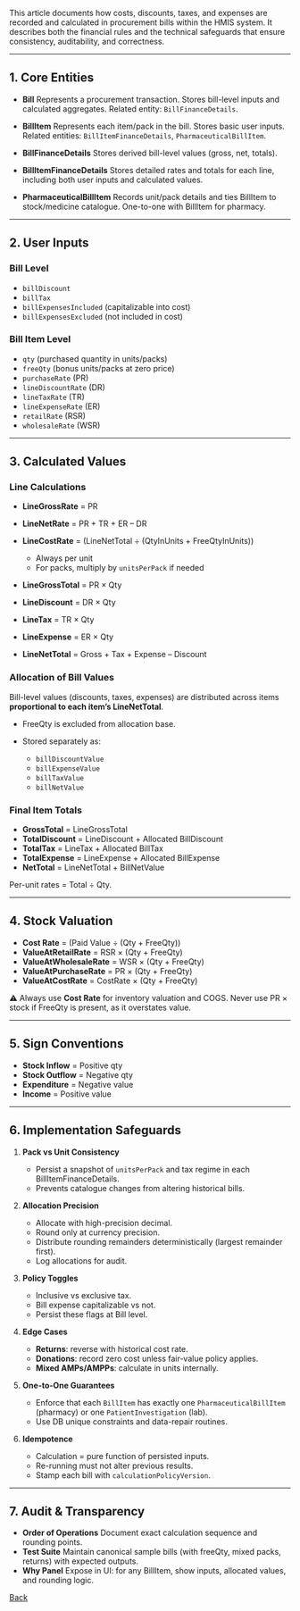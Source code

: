 This article documents how costs, discounts, taxes, and expenses are recorded and calculated in procurement bills within the HMIS system. It describes both the financial rules and the technical safeguards that ensure consistency, auditability, and correctness.

---

## 1. Core Entities

* **Bill**
  Represents a procurement transaction. Stores bill-level inputs and calculated aggregates.
  Related entity: `BillFinanceDetails`.

* **BillItem**
  Represents each item/pack in the bill. Stores basic user inputs.
  Related entities: `BillItemFinanceDetails`, `PharmaceuticalBillItem`.

* **BillFinanceDetails**
  Stores derived bill-level values (gross, net, totals).

* **BillItemFinanceDetails**
  Stores detailed rates and totals for each line, including both user inputs and calculated values.

* **PharmaceuticalBillItem**
  Records unit/pack details and ties BillItem to stock/medicine catalogue. One-to-one with BillItem for pharmacy.

---

## 2. User Inputs

### Bill Level

* `billDiscount`
* `billTax`
* `billExpensesIncluded` (capitalizable into cost)
* `billExpensesExcluded` (not included in cost)

### Bill Item Level

* `qty` (purchased quantity in units/packs)
* `freeQty` (bonus units/packs at zero price)
* `purchaseRate` (PR)
* `lineDiscountRate` (DR)
* `lineTaxRate` (TR)
* `lineExpenseRate` (ER)
* `retailRate` (RSR)
* `wholesaleRate` (WSR)

---

## 3. Calculated Values

### Line Calculations

* **LineGrossRate** = PR

* **LineNetRate** = PR + TR + ER – DR

* **LineCostRate** = (LineNetTotal ÷ (QtyInUnits + FreeQtyInUnits))

  * Always per unit
  * For packs, multiply by `unitsPerPack` if needed

* **LineGrossTotal** = PR × Qty

* **LineDiscount** = DR × Qty

* **LineTax** = TR × Qty

* **LineExpense** = ER × Qty

* **LineNetTotal** = Gross + Tax + Expense – Discount

### Allocation of Bill Values

Bill-level values (discounts, taxes, expenses) are distributed across items **proportional to each item’s LineNetTotal**.

* FreeQty is excluded from allocation base.
* Stored separately as:

  * `billDiscountValue`
  * `billExpenseValue`
  * `billTaxValue`
  * `billNetValue`

### Final Item Totals

* **GrossTotal** = LineGrossTotal
* **TotalDiscount** = LineDiscount + Allocated BillDiscount
* **TotalTax** = LineTax + Allocated BillTax
* **TotalExpense** = LineExpense + Allocated BillExpense
* **NetTotal** = LineNetTotal + BillNetValue

Per-unit rates = Total ÷ Qty.

---

## 4. Stock Valuation

* **Cost Rate** = (Paid Value ÷ (Qty + FreeQty))
* **ValueAtRetailRate** = RSR × (Qty + FreeQty)
* **ValueAtWholesaleRate** = WSR × (Qty + FreeQty)
* **ValueAtPurchaseRate** = PR × (Qty + FreeQty)
* **ValueAtCostRate** = CostRate × (Qty + FreeQty)

⚠️ Always use **Cost Rate** for inventory valuation and COGS. Never use PR × stock if FreeQty is present, as it overstates value.

---

## 5. Sign Conventions

* **Stock Inflow** = Positive qty
* **Stock Outflow** = Negative qty
* **Expenditure** = Negative value
* **Income** = Positive value

---

## 6. Implementation Safeguards

1. **Pack vs Unit Consistency**

   * Persist a snapshot of `unitsPerPack` and tax regime in each BillItemFinanceDetails.
   * Prevents catalogue changes from altering historical bills.

2. **Allocation Precision**

   * Allocate with high-precision decimal.
   * Round only at currency precision.
   * Distribute rounding remainders deterministically (largest remainder first).
   * Log allocations for audit.

3. **Policy Toggles**

   * Inclusive vs exclusive tax.
   * Bill expense capitalizable vs not.
   * Persist these flags at Bill level.

4. **Edge Cases**

   * **Returns**: reverse with historical cost rate.
   * **Donations**: record zero cost unless fair-value policy applies.
   * **Mixed AMPs/AMPPs**: calculate in units internally.

5. **One-to-One Guarantees**

   * Enforce that each `BillItem` has exactly one `PharmaceuticalBillItem` (pharmacy) or one `PatientInvestigation` (lab).
   * Use DB unique constraints and data-repair routines.

6. **Idempotence**

   * Calculation = pure function of persisted inputs.
   * Re-running must not alter previous results.
   * Stamp each bill with `calculationPolicyVersion`.

---

## 7. Audit & Transparency

* **Order of Operations**
  Document exact calculation sequence and rounding points.
* **Test Suite**
  Maintain canonical sample bills (with freeQty, mixed packs, returns) with expected outputs.
* **Why Panel**
  Expose in UI: for any BillItem, show inputs, allocated values, and rounding logic.


[Back](https://github.com/hmislk/hmis/wiki)
